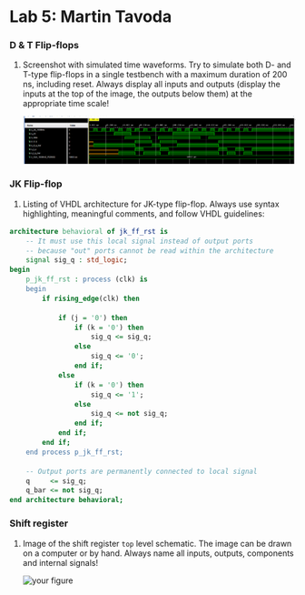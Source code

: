 # Lab 5: Martin Tavoda

### D & T Flip-flops

1. Screenshot with simulated time waveforms. Try to simulate both D- and T-type flip-flops in a single testbench with a maximum duration of 200 ns, including reset. Always display all inputs and outputs (display the inputs at the top of the image, the outputs below them) at the appropriate time scale!

   ![your figure](d_t_ff.PNG)

### JK Flip-flop

1. Listing of VHDL architecture for JK-type flip-flop. Always use syntax highlighting, meaningful comments, and follow VHDL guidelines:

```vhdl
architecture behavioral of jk_ff_rst is
    -- It must use this local signal instead of output ports
    -- because "out" ports cannot be read within the architecture
    signal sig_q : std_logic;
begin
    p_jk_ff_rst : process (clk) is
    begin
        if rising_edge(clk) then

            if (j = '0') then
                if (k = '0') then
                    sig_q <= sig_q;
                else 
                    sig_q <= '0';
                end if;
            else
                if (k = '0') then
                    sig_q <= '1';
                else 
                    sig_q <= not sig_q;
                end if;
            end if;            
        end if;
    end process p_jk_ff_rst;

    -- Output ports are permanently connected to local signal
    q     <= sig_q;
    q_bar <= not sig_q;
end architecture behavioral;
```

### Shift register

1. Image of the shift register `top` level schematic. The image can be drawn on a computer or by hand. Always name all inputs, outputs, components and internal signals!

   ![your figure]()